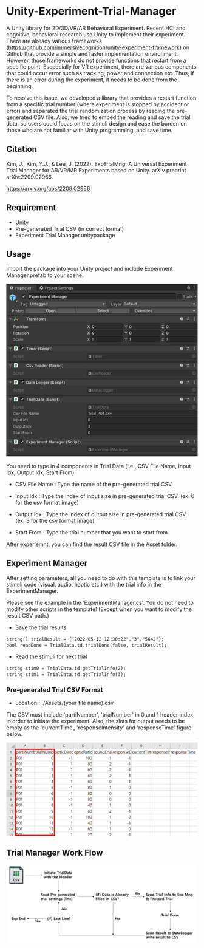 # Unity-Experiment-Trial-Manager

A Unity library for 2D/3D/VR/AR Behavioral Experiment. Recent HCI and cognitive, behavioral research use Unity to implement their experiment. There are already various frameworks (https://github.com/immersivecognition/unity-experiment-framework) on Github that provide a simple and faster implementation environment. However, those frameworks do not provide functions that restart from a specific point. Escpecially for VR experiment, there are various components that could occur error such as tracking, power and connection etc. Thus, if there is an error during the experiment, it needs to be done from the beginning.

To resolve this issue, we developed a library that provides a restart function from a specific trial number (where experiment is stopped by accident or error) and separated the trial randomization process by reading the pre-generated CSV file. Also, we tried to embed the reading and save the trial data, so users could focus on the stimuli design and ease the burden on those who are not familiar with Unity programming, and save time.


## Citation

Kim, J., Kim, Y.J., & Lee, J. (2022). ExpTrialMng: A Universal Experiment Trial Manager for AR/VR/MR Experiments based on Unity. arXiv preprint arXiv:2209.02966.

https://arxiv.org/abs/2209.02966



## Requirement

- Unity
- Pre-generated Trial CSV (in correct format)
- Experiment Trial Manager.unitypackage

## Usage

import the package into your Unity project and include Experiment Manager.prefab to your scene.

![ex_screenshot](https://github.com/jinwook31/Unity-Experiment-Trial-Manager/blob/main/Images/prefab.JPG)

You need to type in 4 components in Trial Data (i.e., CSV File Name, Input Idx, Output Idx, Start From)

- CSV File Name : Type the name of the pre-generated trial CSV.

- Input Idx : Type the index of input size in pre-generated trial CSV. (ex. 6 for the csv format image)

- Output Idx : Type the index of output size in pre-generated trial CSV. (ex. 3 for the csv format image)

- Start From : Type the trial number that you want to start from.


After experiemnt, you can find the result CSV file in the Asset folder.


## Experiment Manager

After setting parameters, all you need to do with this template is to link your stimuli code (visual, audio, haptic etc.) with the trial info in the ExperimentManager.

Please see the example in the 'ExperimentManager.cs'. You do not need to modify other scripts in the template! (Except when you want to modify the result CSV path.)

- Save the trial results
~~~
string[] trialResult = {"2022-05-12 12:30:22","3","5642"};
bool readDone = TrialData.td.trialDone(false, trialResult);
~~~

- Read the stimuli for next trial
~~~
string stim0 = TrialData.td.getTrialInfo(2);
string stim1 = TrialData.td.getTrialInfo(3);
~~~



### Pre-generated Trial CSV Format

- Location : ./Assets/(your file name).csv

The CSV must include 'partiNumber', 'trialNumber' in 0 and 1 header index in order to initiate the experiment. Also, the slots for output needs to be empty as the 'currentTime', 'responseIntensity' and 'responseTime' figure below.

![ex_screenshot](https://github.com/jinwook31/Unity-Experiment-Trial-Manager/blob/main/Images/csv%20format.png)



## Trial Manager Work Flow

![ex_screenshot](https://github.com/jinwook31/Unity-Experiment-Trial-Manager/blob/main/Images/Trial%20Mng%20Flow.JPG)

